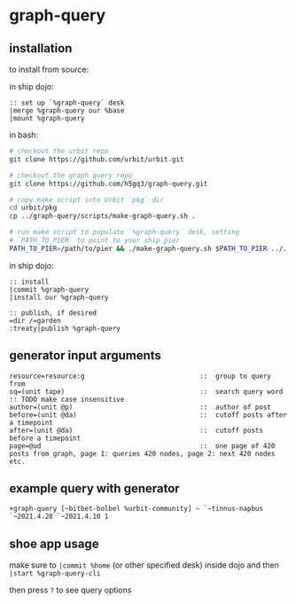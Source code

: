 # graph-query

## installation

to install from source:

in ship dojo:
```
:: set up `%graph-query` desk
|merge %graph-query our %base
|mount %graph-query
```

in bash:
```bash
# checkout the urbit repo
git clone https://github.com/urbit/urbit.git

# checkout the graph query repo
git clone https://github.com/h5gq3/graph-query.git

# copy make script into Urbit `pkg` dir
cd urbit/pkg
cp ../graph-query/scripts/make-graph-query.sh .

# run make script to populate `%graph-query` desk, setting
# `PATH_TO_PIER` to point to your ship pier
PATH_TO_PIER=/path/to/pier && ./make-graph-query.sh $PATH_TO_PIER ../../graph-query/src
```

in ship dojo:
```
:: install
|commit %graph-query
|install our %graph-query

:: publish, if desired
=dir /=garden
:treaty|publish %graph-query
```

## generator input arguments

```
resource=resource:g                             ::  group to query from
sq=(unit tape)                                  ::  search query word  :: TODO make case insensitive
author=(unit @p)                                ::  author of post
before=(unit @da)                               ::  cutoff posts after a timepoint
after=(unit @da)                                ::  cutoff posts before a timepoint
page=@ud                                        ::  one page of 420 posts from graph, page 1: queries 420 nodes, page 2: next 420 nodes etc.
```

## example query with generator

``+graph-query [~bitbet-bolbel %urbit-community] ~ `~tinnus-napbus `~2021.4.28 `~2021.4.10 1``

## shoe app usage

make sure to `|commit %home` (or other specified desk) inside dojo and then `|start %graph-query-cli`

then press `?` to see query options

